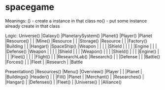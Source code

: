 # spacegame

Meanings:
() - create a instance in that class
no() - put some instance already create in that class

Logic:
Universe()  |Galaxy()   |PlanetarySystem()  |Planet()
            |Player()	|Planet     |Resource()
            |           |           |Mine() |Resource
            |           |		    |Storage()  |Resource
		    |		    |		    |Factory()  |Building
		    |		    |		    |Hangar()   |SpaceShip()    |Weapon
		    |		    |		    |		    |			    |Shield
		    |		    |		    |		    |			    |Engine
		    |		    |		    |		    |Defense()		|Weapon
		    |		    |		    |		    |			    |Shield
		    |		    |		    |		    |Weapon()
		    |		    |		    |		    |Shield()
		    |		    |		    |		    |Engine()
            |           |           |           |Fleet()
		    |		    |		    |           |Flight()
		    |		    |		    |ResearchLab()  |Research()
		    |		    |		    |Defense
		    |		    |		    |Battle()   |Forces()
            |           |           |Fleet
		    |		    |Research
		    |
            |Battle

Presentation()  |Resources()
			    |Menu() |Overview() |Player
				|		|           |Planet
			    |		|Buildings()    |Header()
			    |		|			    |Fill()     |Planet
			    |		|Merchant()
			    |		|Researches()
			    |		|Hangar()
			    |		|Defenses()
			    |		|Fleet()
			    |		|Universe()
			    |		|Alliance()
